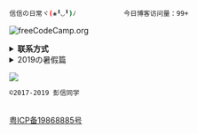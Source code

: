 ``` bash
信信の日常ヾ(❀╹◡╹)ﾉ            今日博客访问量：99+
```
![freeCodeCamp.org 
](https://s2.ax1x.com/2019/08/18/mKLjmV.jpg)

<details>
  <summary><b>联系方式</b></summary>
  <img src="https://s2.ax1x.com/2019/08/18/mMf2GV.png" alt="联系方式" style="max-width:100%;">
</details>


<details>
<summary>2019の暑假篇</summary>

7月1-2日（交代这个博客相关沙雕设定）

说什么哒：这将是一场关于我和呕呕霉霉世界的日常。

谁可以吃：任何人。  

隐私相关：适用于避风港原则。（你不作声，我就没侵权。）  


7月3日 周三 我去QQ找高中的新生群。然后发现他们是一群傻屌。一点价值也没有，整天聊些没七没八的。我根本插不入话题~ 然后三分热度开始准备重新建立新の学习群帝国（新的后宫）。（以便日后人流量之须,说不定哪天可以让我致富，成为亿万富翁什么的）因为我不清楚流量对我日后生活的影响是什么。我深谙其重要性。 我将新课本作为卖点掀起群动员。 我把它放在百度云那里~可惜我自己都没怎么看~是我太懒了没错~我怀疑只有小段认真去看了。别人都木有。 我获取了培训会最新课本，但我也不知道是否就9月份就开始启用。 群托管现已转交给陕西省的韩梦云同学。我信任她，信任什么的不存在，她比较好控制。。 我准备放弃无意义社交。为了摆脱怪圈，此前在18年清除了所有好友。这给我带来了很多不便。有些人甚至已经加了我好几次了/苦笑


7月4日 周四 肖雯瀚同学重新过往，向我问好。从她那里得知学霸服务器被封原因。活该被封。 最后被发好人卡，我就知道她会搞事，防不胜防，不敢听她的声音。 我也准备把她忘了（可我所有密码都还是她名字，操）,垃圾女人浪费我时间。不过她声音真的是我听过最甜的!这个要夸一下。


7月6日 周五 敏锐说她选公费什么的，让我替他好好上高中。说一家人只有她不高兴。 其实我想说一个人职业大概率会做自己不喜欢的事，就算做喜欢的事也会厌倦。搞毛啊，说着说着我就忘了我要说什么。

中考分数已出，亟待啊！（昨晚我一晚都没睡好，我太过焦虑了）挂在了朋友圈，下午我就去报名了。


7月7日 周六 为了把QQ群变成同城群，至尊地标都弄没了。因为天安门为敏感地点。 我开始戒除吹嘘这个坏毛病，因为它会给我挖坑。 准备把微信群的高一学联作为养老群！


7月8日 周一 一个人过生日太开心了，我17岁了。耶四！ 搞明白农历是月球历。


7月9日 周二 补番《杀戮天使》 凯西那集表现手法nb.


7月10日 周三 肖同学让我把时间花在学习上。 开始物理必修一的学习！


7月11-19 都是学习物理必修一进程。略。


7月20日 周六 看了赤坂的漫画《辉夜大小姐想让我告白》赤坂的表情勾勒NB. 阅读了部分《金刚经》然后受不了，弃坑。 开始排除任何干扰学习因素，开始统一人格大业！以前一直人格分裂严重。 开始用专业知识戒色。强戒死路一条。（色情是新新主义发展第一大坑，并且严重浪费我学习时间，影响脑力，果断第一排除）


7月21日 周日 看了何连伟网课的意义判断。


7月22日 周一 开始刷物理题


7月23日 周二 练84,12□


7月24日 周三 p8对立问题。 研究打点计时器。


7月25日 周四 看了hitenkei后悔了。现在感觉本子再厉害也就hiten台湾本子王这种水平。真是无趣。


7月26日 周五 学会观心断念。 脑洗自己大脑重新变成绿色。


7月27日 周六 思考一昧追求生理完整是不是有点SM。


7月28日 周日 开始每天早上查阅《戒者录》并作笔记。 领悟游戏只会让人更疲惫。 完成阶段测试1。


7月29日 周一 了解伽利略的自由落体研究。 认识自己有恋癖，这个要慌。


7月30日 周二 补漫《穿越时空の少女》

Loser音译就是 撸者


7月31日 周三 读书分叉论：多读一点书，多有一条路，一条变两条，两条变四条…… 补番《从零开始的异世界生活》以及轻小说。 戒熬夜开始。


8月2-3日 补Re0漫画。 撰写微信群微调。 整理某百账号3个。 听了《东京喰种》的OP（unravel） sono sikumi wo，感觉声音跟罗兹瓦尔一样啊。 标识Subrus 486.

以下内容可能会出现戒色内容引起不适，慎看—————————— 8月4日 周日 纯粹觉知——开始我的灵修之悟。


8月5日 周一 认识念头应该作为人类工具，而不是牵引绳。 有人说洗脑不好，我只想说症状才是王道。 当含饴弄孙的时候，希望我可以对当年の勇士嘉许。 我凝似有胃病。 发现一个有爱的字幕组（用爱发电） acg6.com


8月6日 周二 开始上网眼睛👀 保持散视。 谁也不想破罐子破摔。 雄关漫道真如铁，而今漫步从头越。 部分阅读《命自我立》


8月7日 周三 开始养生。


8月8-15周四 人在家中坐，祸从天上来。 有人说不净观对女性不敬，那么对女人意淫就是尊重女性吗。

补番《日常》神他妈反应！ 《日常系的异能战斗》前面剧情nb，后面烂了。 部补《男高》 喜欢上了aimyon（爱缪）的音色 《 她曾活过啊》好久没喜欢这种很多首音乐我都喜欢的啦。 overlord/异世界四重奏/尼玛这个真的不给男🐷解释机会。


8月16日 周五 补《给桃子的信》，人老了喜欢看治愈番。


8月17日 周一 早上梦见一个初中同学，差点破戒，吓死我了。 Github博客开通。这是多年番。
</details>




![
](https://is2.4chan.org/c/1565667187305.png)

``` bash
©2017-2019 彭信同学
```
<div id="footer">
	<p><br><a href="http://www.beian.miit.gov.cn/" target="_blank" rel="external nofollow">粤ICP备19868885号</a><br>  
